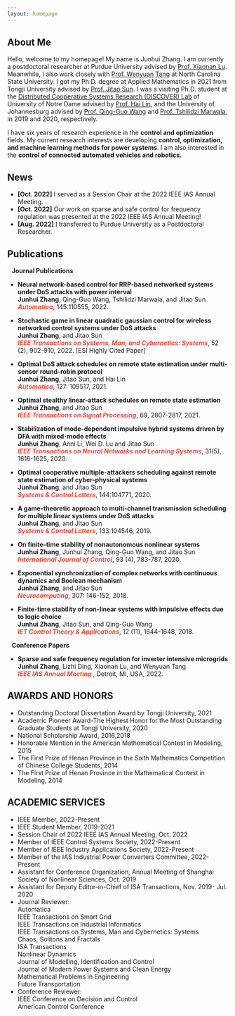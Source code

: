 ```yaml
---
layout: homepage
---
```


## About Me

Hello, welcome to my homepage! My name is Junhui Zhang. I am currently a postdoctoral researcher at Purdue University advised by [Prof. Xiaonan Lu](https://sites.temple.edu/ecexiaonanlu/people/). Meanwhile, I also work closely with [Prof. Wenyuan Tang](https://people.engr.ncsu.edu/wtang8/) at North Carolina State University. I got my Ph.D. degree at Applied Mathematics in 2021 from Tongji University advised by [Prof. Jitao Sun](https://math.tongji.edu.cn/info/1147/8803.htm). I was a visiting Ph.D. student at the [Distributed Cooperative Systems Research (DISCOVER) Lab](https://sites.google.com/a/nd.edu/discoverlab/) of University of Notre Dame advised by [Prof. Hai Lin](https://www3.nd.edu/~hlin1/), and the University of Johannesburg advised by [Prof. Qing-Guo Wang](https://www.uj.ac.za/members/prof-qing-guo-wang/) and [Prof. Tshilidzi Marwala](https://en.m.wikipedia.org/wiki/Tshilidzi_Marwala), in 2019 and 2020, respectively. 

I have six years of research experience in the **control and optimization** fields. My current research interests are developing **control, optimization, and machine learning methods for power systems**. I am also interested in the **control of connected automated vehicles and robotics.**

## News

- **[Oct. 2022]** I served as a Session Chair at the 2022 IEEE IAS Annual Meeting.
- **[Oct. 2022]** Our work on sparse and safe control for frequency regulation was presented at the 2022 IEEE IAS Annual Meeting!
- **[Aug. 2022]** I transferred to Purdue University as a Postdoctoral Researcher.

## Publications
<h4 style="margin:0 10px 0;">Journal Publications</h4>

- **Neural network-based control for RRP-based networked systems under DoS attacks with power interval**
  <br>
  **Junhui Zhang**, Qing-Guo Wang, Tshilidzi Marwala, and Jitao Sun
  <br>
   <strong><i style="color:#e74d3c">Automatica</i></strong>, 145:110555, 2022.
  <br>


- **Stochastic game in linear quadratic gaussian control for wireless networked control systems under DoS attacks**
  <br>
   **Junhui Zhang**, and Jitao Sun
  <br>
  <strong><i style="color:#e74d3c">IEEE Transactions on Systems, Man, and Cybernetics: Systems</i></strong>, 52 (2), 902-910, 2022. [ESI Highly Cited Paper]
  <br>

- **Optimal DoS attack schedules on remote state estimation under multi-sensor round-robin protocol**
  <br>
   **Junhui Zhang**, Jitao Sun, and Hai Lin
  <br>
  <strong><i style="color:#e74d3c">Automatica</i></strong>, 127: 109517, 2021.
  <br>


- **Optimal stealthy linear-attack schedules on remote state estimation**
  <br>
   **Junhui Zhang**, and Jitao Sun
  <br>
  <strong><i style="color:#e74d3c">IEEE Transactions on Signal Processing</i></strong>, 69, 2807-2817, 2021.
  <br>
  
  
- **Stabilization of mode-dependent impulsive hybrid systems driven by DFA with mixed-mode effects**
  <br>
   **Junhui Zhang**, Anni Li, Wei D. Lu and Jitao Sun
  <br>
  <strong><i style="color:#e74d3c">IEEE Transactions on Neural Networks and Learning Systems</i></strong>, 31(5), 1616-1625, 2020.
  <br>

- **Optimal cooperative multiple-attackers scheduling against remote state estimation of cyber-physical systems**
  <br>
   **Junhui Zhang**, and Jitao Sun
  <br>
  <strong><i style="color:#e74d3c">Systems & Control Letters</i></strong>, 144:104771, 2020.
  <br>
 
- **A game-theoretic approach to multi-channel transmission scheduling for multiple linear systems under DoS attacks**
  <br>
   **Junhui Zhang**, and Jitao Sun
  <br>
  <strong><i style="color:#e74d3c">Systems & Control Letters</i></strong>, 133:104546, 2019.
  <br>
 
- **On finite-time stability of nonautonomous nonlinear systems**
  <br>
   **Junhui Zhang**, Junhui Zhang, Qing-Guo Wang, and Jitao Sun
  <br>
  <strong><i style="color:#e74d3c"> International Journal of Control</i></strong>, 93 (4), 783-787, 2020.
  <br>
  
- **Exponential synchronization of complex networks with continuous dynamics and Boolean mechanism**
  <br>
   **Junhui Zhang**, and Jitao Sun
  <br>
  <strong><i style="color:#e74d3c">  Neurocomputing</i></strong>, 307: 146-152, 2018.
  <br>
  
- **Finite-time stability of non-linear systems with impulsive effects due to logic choice**
  <br>
   **Junhui Zhang**, Jitao Sun, and Qing-Guo Wang
  <br>
  <strong><i style="color:#e74d3c"> IET Control Theory & Applications</i></strong>, 12 (11), 1644-1648, 2018.
  <br>
  
<h4 style="margin:0 10px 0;">Conference Papers</h4>

- **Sparse and safe frequency regulation for inverter intensive microgrids**
  <br>
   **Junhui Zhang**, Lizhi Ding, Xiaonan Lu, and Wenyuan Tang
  <br>
  <strong><i style="color:#e74d3c"> IEEE IAS Annual Meeting </i></strong>, Detroit, MI, USA, 2022.
  <br>
  
## AWARDS AND HONORS

- Outstanding Doctoral Dissertation Award by Tongji University, 2021
- Academic Pioneer Award-The Highest Honor for the Most Outstanding Graduate Students at Tongji University, 2020
- National Scholarship Award, 2016,2018
- Honorable Mention in the American Mathematical Contest in Modeling, 2015
- The First Prize of Henan Province in the Sixth Mathematics Competition of Chinese College Students, 2014
- The First Prize of Henan Province in the Mathematical Contest in Modeling, 2014

## ACADEMIC SERVICES

- IEEE Member, 2022-Present  
- IEEE Student Member, 2019-2021 
- Session Chair of 2022 IEEE IAS Annual Meeting, Oct. 2022
- Member of IEEE Control Systems Society, 2022-Present
- Member of IEEE Industry Applications Society, 2022-Present
- Member of the IAS Industrial Power Converters Committee, 2022-Present
- Assistant for Conference Organization, Annual Meeting of Shanghai Society of Nonlinear Sciences, Oct. 2019             
- Assistant for Deputy Editor-in-Chief of ISA Transactions, Nov. 2019- Jul. 2020
  <br>
- Journal Reviewer:
  <br>
  Automatica
  <br>
  IEEE Transactions on Smart Grid
  <br>
  IEEE Transactions on Industrial Informatics
  <br>
  IEEE Transactions on Systems, Man and Cybernetics: Systems
  <br>
  Chaos, Solitons and Fractals
  <br>
  ISA Transactions
  <br>
  Nonlinear Dynamics
  <br>
  Journal of Modelling, Identification and Control
  <br>
  Journal of Modern Power Systems and Clean Energy
  <br>
  Mathematical Problems in Engineering
  <br>
  Future Transportation
  <br>
- Conference Reviewer:
  <br>
 IEEE Conference on Decision and Control
  <br>
  American Control Conference
  <br>
